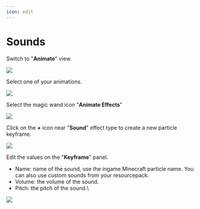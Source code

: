 ```yaml
---
icon: edit
---
```


# Sounds

Switch to "**Animate**" view.

![](<../../../.gitbook/assets/image (173).png>)

Select one of your animations.

![](<../../../.gitbook/assets/image (120).png>)

Select the magic wand icon "**Animate Effects**"

![](<../../../.gitbook/assets/image (195).png>)

Click on the **+** icon near "**Sound**" effect type to create a new particle keyframe.

![](<../../../.gitbook/assets/image (114).png>)

Edit the values on the "**Keyframe**" panel.

* Name: name of the sound, use the ingame Minecraft particle name. You can also use custom sounds from your resourcepack.
* Volume: the volume of the sound.
* Pitch: the pitch of the sound.\


![](<../../../.gitbook/assets/image (53).png>)